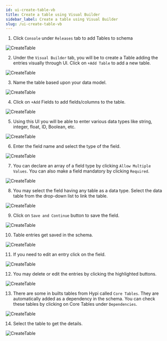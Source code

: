```yaml
---
id: ui-create-table-vb
title: Create a table using Visual Builder
sidebar_label: Create a table using Visual Builder
slug: /ui-create-table-vb
---
```


1. Click `Console` under `Releases` tab to add Tables to schema

![CreateTable](/img/UI-CreateTable-VB-1.PNG)

2. Under the `Visual Builder` tab, you will be to create a Table adding the entries visually through UI. Click on `+Add Table` to add a new table.

![CreateTable](/img/UI-CreateTable-VB-2.PNG)

3. Name the table based upon your data model.

![CreateTable](/img/UI-CreateTable-VB-3.PNG)

4. Click on `+Add` Fields to add fields/columns to the table.

![CreateTable](/img/UI-CreateTable-VB-4.PNG)

5. Using this UI you will be able to enter various data types like string, integer, float, ID, Boolean, etc.

![CreateTable](/img/UI-CreateTable-VB-5.PNG)

6. Enter the field name and select the type of the field.

![CreateTable](/img/UI-CreateTable-VB-6.PNG)

7. You can declare an array of a field type by clicking  `Allow Multiple Values`. You can also make a field mandatory by clicking  `Required`.

![CreateTable](/img/UI-CreateTable-VB-7.PNG)

8. You may select the field having any table as a data type. Select the data table from the drop-down list to link the table.

![CreateTable](/img/UI-CreateTable-VB-8.PNG)

9. Click on `Save and Continue` button to save the field.

![CreateTable](/img/UI-CreateTable-VB-9.PNG)

10. Table entries get saved in the schema.

![CreateTable](/img/UI-CreateTable-VB-10.PNG)

11. If you need to edit an entry click on the field.

![CreateTable](/img/UI-CreateTable-VB-11.PNG)

12. You may delete or edit the entries by clicking the highlighted buttons.

![CreateTable](/img/UI-CreateTable-VB-12.PNG)

13. There are some in builts tables from Hypi called `Core Tables`. They are automatically added as a dependency in the schema. You can check these tables by clicking on Core Tables under `Dependencies`.

![CreateTable](/img/UI-CreateTable-VB-13.PNG)

14. Select the table to get the details.

![CreateTable](/img/UI-CreateTable-VB-14.PNG)
